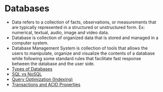 # Databases
- Data refers to a collection of facts, observations, or measurements that are typically represented in a structured or unstructured form. Ex: numerical, textual, audio, image and video data.
- Database is collection of organized data that is stored and managed in a computer system.
- Database Management System is collection of tools that allows the users to manipulate, organize and visualize the contents of a database while following some standard rules that facilitate fast response between the database and the user side.
- [Types of Databases](https://blog.algomaster.io/p/15-types-of-databases)
- [SQL vs NoSQL](https://blog.algomaster.io/p/sql-vs-nosql-7-key-differences)
- [Query Optimization (Indexing)](https://blog.algomaster.io/p/a-detailed-guide-on-database-indexes)
- [Transactions and ACID Properties](https://blog.algomaster.io/p/ecae03ba-1930-42ef-8796-83e2fa818989)

